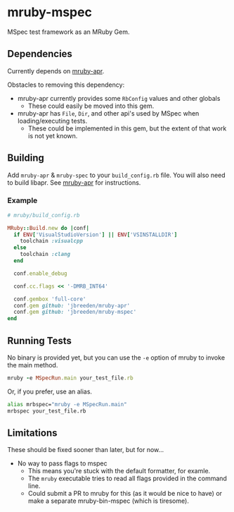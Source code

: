 # mruby-mspec

MSpec test framework as an MRuby Gem.

## Dependencies

Currently depends on [mruby-apr](https://github.com/jbreeden/mruby-apr).

Obstacles to removing this dependency:
- mruby-apr currently provides some `RbConfig` values and other globals
  + These could easily be moved into this gem.
- mruby-apr has `File`, `Dir`, and other api's used by MSpec when loading/executing tests.
  + These could be implemented in this gem, but the extent of that work is not yet known.

## Building

Add `mruby-apr` & `mruby-spec` to your `build_config.rb` file. You will also need to build libapr.
See [mruby-apr](https://github.com/jbreeden/mruby-apr) for instructions.

### Example

```Ruby
# mruby/build_config.rb

MRuby::Build.new do |conf|
  if ENV['VisualStudioVersion'] || ENV['VSINSTALLDIR']
    toolchain :visualcpp
  else
    toolchain :clang
  end

  conf.enable_debug

  conf.cc.flags << '-DMRB_INT64'

  conf.gembox 'full-core'
  conf.gem github: 'jbreeden/mruby-apr'
  conf.gem github: 'jbreeden/mruby-mspec'
end
```

## Running Tests

No binary is provided yet, but you can use the `-e` option of mruby to invoke the main method.

```Ruby
mruby -e MSpecRun.main your_test_file.rb
```

Or, if you prefer, use an alias.

```Bash
alias mrbspec="mruby -e MSpecRun.main"
mrbspec your_test_file.rb
```

## Limitations

These should be fixed sooner than later, but for now...

- No way to pass flags to mspec
  + This means you're stuck with the default formatter, for examle.
  + The `mruby` executable tries to read all flags provided in the command line.
  + Could submit a PR to mruby for this (as it would be nice to have) or make a separate mruby-bin-mspec (which is tiresome).
